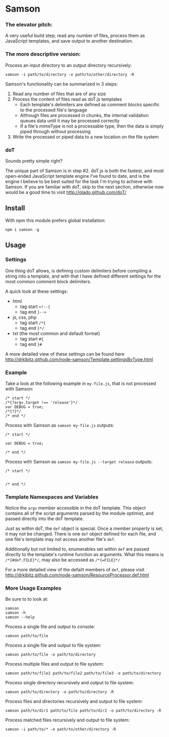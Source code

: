 Samson
===========

### The elevator pitch:

A very useful build step; read any number of files, process them as JavaScript templates, and save output to another destination.

### The more descriptive version:

Process an input directory to an output directory recursively:

    samson -i path/to/directory -o path/to/other/directory -R

Samson's functionality can be summarized in 3 steps:

1. Read any number of files that are of any size
2. Process the content of files read as doT.js templates
    - Each template's delimiters are defined as comment blocks specific to the processed file's language
    - Although files are processed in chunks, the internal validation queues data until it may be processed correctly
    - If a file's mimeType is not a processable type, then the data is simply piped through without processing
3. Write the processed or piped data to a new location on the file system

### doT

Sounds pretty simple right?

The unique part of Samson is in step #2. doT.js is both the fastest, and most open-ended JavaScript template engine I've found to date, and is the engine I believe to be best suited for the task I'm trying to achieve with Samson. If you are familiar with doT, skip to the next section, otherwise now would be a good time to visit http://olado.github.com/doT/

Install
-----------

With npm this module prefers global installation:

    npm i samson -g

Usage
-----------

### Settings

One thing doT allows, is defining custom delimiters before compiling a string into a template, and with that I have defined different settings for the most common comment block delimiters.

A quick look at these settings:
- html
    - tag start `<!--{`
    - tag end `}-->`
- js, css, php
    - tag start `/*{`
    - tag end `}*/`
- txt (the most common and default format)
    - tag start `#{`
    - tag end `}#`

A more detailed view of these settings can be found here http://drkibitz.github.com/node-samson/Template.settingsByType.html

### Example

Take a look at the following example in `my-file.js`, that is not processed with Samson:

    /* start */
    /*{?argv.target !== 'release'}*/
    var DEBUG = true;
    /*{?}*/
    /* end */

Process with Samson as `samson my-file.js` outputs:

    /* start */

    var DEBUG = true;

    /* end */

Process with Samson as `samson my-file.js --target release` outputs:

    /* start */


    /* end */

### Template Namespaces and Variables

Notice the `argv` member accessible in the doT template. This object contains all of the script arguments parsed by the module optimist, and passed directly into the doT template.

Just as within doT, the `def` object is special. Once a member property is set, it may not be changed. There is one `def` object defined for each file, and one file's template may not access another file's `def`.

Additionally but not limited to, enumerables set within `def` are passed directly to the template's runtime function as arguments. What this means is `/*{#def.FILE}*/`, may also be accessed as `/*{=FILE}*/`

For a more detailed view of the defailt members of `def`, please visit http://drkibitz.github.com/node-samson/ResourceProcessor.def.html

### More Usage Examples

Be sure to to look at:

    samson
    samson -h
    samson --help

Process a single file and output to console:

    samson path/to/file

Process a single file and output to file system:

    samson path/to/file -o path/to/directory

Process multiple files and output to file system:

    samson path/to/file1 path/to/file2 path/to/file3 -o path/to/directory

Process single directory recursively and output to file system:

    samson path/to/directory -o path/to/directory -R

Process files and directories recursively and output to file system:

    samson path/to/dir1 path/to/file path/to/dir2 -o path/to/directory -R

Process matched files recursively and output to file system:

    samson -i path/to/* -o path/to/other/directory -R

